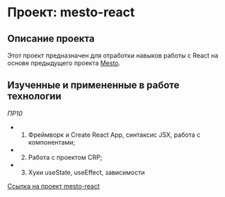 # Проект: mesto-react

## Описание проекта
Этот проект предназначен для отработки навыков работы с React на основе предыдущего проекта [Mesto](https://byglebb.github.io/mesto/index.html).

## Изученные и примененные в работе технологии

*ПР10*
* 1. Фреймворк и Create React App, синтаксис JSX, работа с компонентами;
* 2. Работа с проектом CRP;
* 3. Хуки useState, useEffect, зависимости

[Ссылка на проект mesto-react](https://byglebb.github.io/mesto-react/index.html)